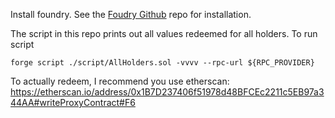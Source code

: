 Install foundry. See the [Foudry Github](https://github.com/gakonst/foundry#installation) repo for installation.

The script in this repo prints out all values redeemed for all holders. To run script

```
forge script ./script/AllHolders.sol -vvvv --rpc-url ${RPC_PROVIDER}
```

To actually redeem, I recommend you use etherscan: https://etherscan.io/address/0x1B7D237406f51978d48BFCEc2211c5EB97a344AA#writeProxyContract#F6

